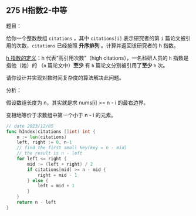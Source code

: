 ## 275 H指数2-中等

题目：

给你一个整数数组 `citations` ，其中 `citations[i]` 表示研究者的第 `i` 篇论文被引用的次数，`citations` 已经按照 **升序排列** 。计算并返回该研究者的 h 指数。

[h 指数的定义](https://baike.baidu.com/item/h-index/3991452?fr=aladdin)：h 代表“高引用次数”（high citations），一名科研人员的 `h` 指数是指他（她）的 （`n` 篇论文中）**至少** 有 `h` 篇论文分别被引用了**至少** `h` 次。

请你设计并实现对数时间复杂度的算法解决此问题。



分析：

假设数组长度为 n，其实就是求 nums[i] >= n - i 的最右边界。

变相地等价于求数组中第一个小于 n - i 的元素。

```go
// date 2023/12/05
func hIndex(citations []int) int {
    n := len(citations)
    left, right := 0, n-1
    // find the first small key(key = n - mid)
    // the result is n - left
    for left <= right {
        mid := (left + right) / 2
        if citations[mid] >= n - mid {
            right = mid - 1
        } else {
            left = mid + 1
        }
    }
    return n - left
}
```

